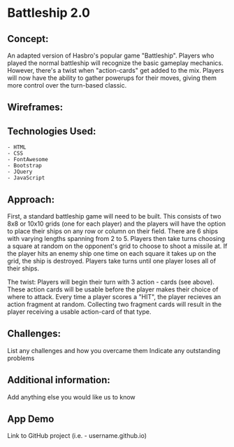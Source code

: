 # Battleship 2.0 
## Concept: 
An adapted version of Hasbro's popular game "Battleship". Players who played the normal battleship will recognize the basic gameplay mechanics. However, there's a twist when "action-cards" get added to the mix. Players will now have the ability to gather powerups for their moves, giving them more control over the turn-based classic. 
## Wireframes:

## Technologies Used:
    - HTML
    - CSS 
    - FontAwesome 
    - Bootstrap
    - JQuery
    - JavaScript

## Approach: 
First, a standard battleship game will need to be built. This consists of two 8x8 or 10x10 grids (one for each player) and the players will have the option to place their ships on any row or column on their field. There are 6 ships with varying lengths spanning from 2 to 5.  Players then take turns choosing a square at random on the opponent's grid to choose to shoot a missile at. If the player hits an enemy ship one time on each square it takes up on the grid, the ship is destroyed. Players take turns until one player loses all of their ships. 

The twist: Players will begin their turn with 3 action - cards (see above). These action cards will be usable before the player makes their choice of where to attack. Every time a player scores a "HIT", the player recieves an action fragment at random. Collecting two fragment cards will result in the player receiving a usable action-card of that type. 

## Challenges: 
List any challenges and how you overcame them
Indicate any outstanding problems
## Additional information:
Add anything else you would like us to know 
## App Demo 
Link to GitHub project (i.e. - username.github.io)